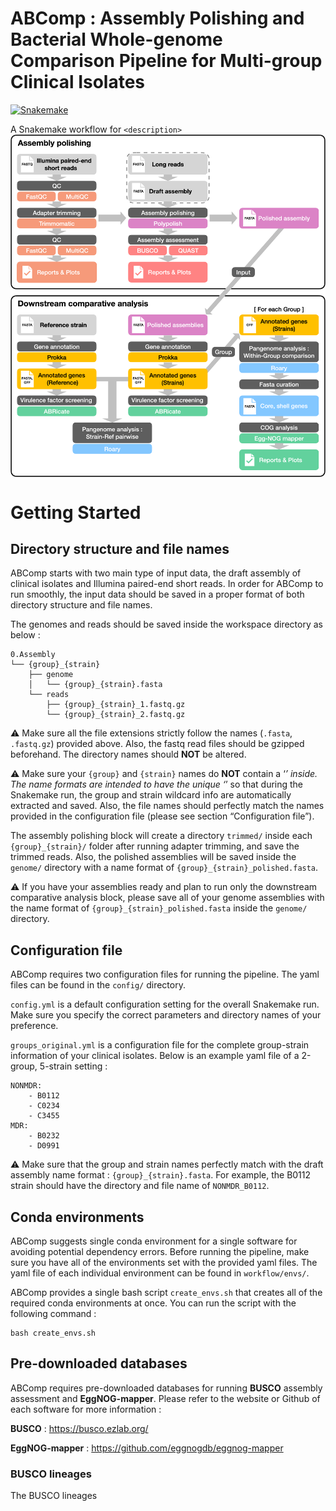 # ABComp : Assembly Polishing and Bacterial Whole-genome Comparison Pipeline for Multi-group Clinical Isolates

[![Snakemake](https://img.shields.io/badge/snakemake-≥6.3.0-brightgreen.svg)](https://snakemake.github.io)


A Snakemake workflow for `<description>`
<img src="ABComp.png" width="1000px" align="center" />

# Getting Started
## Directory structure and file names
ABComp starts with two main type of input data, the draft assembly of clinical isolates and Illumina paired-end short reads. In order for ABComp to run smoothly, the input data should be saved in a proper format of both directory structure and file names. 

The genomes and reads should be saved inside the workspace directory as below :

```
0.Assembly
└── {group}_{strain}
    ├── genome
    │   └── {group}_{strain}.fasta
    └── reads
        ├── {group}_{strain}_1.fastq.gz
        └── {group}_{strain}_2.fastq.gz
```

⚠️ Make sure all the file extensions strictly follow the names (`.fasta`, `.fastq.gz`) provided above. Also, the fastq read files should be gzipped beforehand. The directory names should **NOT** be altered.

⚠️ Make sure your `{group}` and `{strain}` names do **NOT** contain a ‘_’ inside. The name formats are intended to have the unique ‘_’ so that during the Snakemake run, the group and strain wildcard info are automatically extracted and saved. Also, the file names should perfectly match the names provided in the configuration file (please see section “Configuration file”).

The assembly polishing block will create a directory `trimmed/` inside each `{group}_{strain}/` folder after running adapter trimming, and save the trimmed reads. Also, the polished assemblies will be saved inside the `genome/` directory with a name format of `{group}_{strain}_polished.fasta`. 

⚠️ If you have your assemblies ready and plan to run only the downstream comparative analysis block, please save all of your genome assemblies with the name format of `{group}_{strain}_polished.fasta` inside the `genome/` directory.

## Configuration file
ABComp requires two configuration files for running the pipeline. The yaml files can be found in the `config/` directory. 

`config.yml` is a default configuration setting for the overall Snakemake run. Make sure you specify the correct parameters and directory names of your preference.

`groups_original.yml` is a configuration file for the complete group-strain information of your clinical isolates. Below is an example yaml file of a 2-group, 5-strain setting :

```
NONMDR:
    - B0112
    - C0234
    - C3455
MDR:
    - B0232
	- D0991
```
⚠️ Make sure that the group and strain names perfectly match with the draft assembly name format : `{group}_{strain}.fasta`. For example, the B0112 strain should have the directory and file name of `NONMDR_B0112`.

## Conda environments
ABComp suggests single conda environment for a single software for avoiding potential dependency errors. Before running the pipeline, make sure you have all of the environments set with the provided yaml files. The yaml file of each individual environment can be found in `workflow/envs/`.

ABComp provides a single bash script `create_envs.sh` that creates all of the required conda environments at once. You can run the script with the following command :
```
bash create_envs.sh 
```

## Pre-downloaded databases
ABComp requires pre-downloaded databases for running **BUSCO** assembly assessment and **EggNOG-mapper**. Please refer to the website or Github of each software for more information :

**BUSCO** : https://busco.ezlab.org/

**EggNOG-mapper** : https://github.com/eggnogdb/eggnog-mapper

### BUSCO lineages
The BUSCO lineages